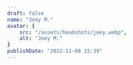 ```yaml
---
draft: false
name: "Joey M."
avatar: {
    src: "/assets/headshots/joey.webp",
    alt: "Joey M."
}
publishDate: "2022-11-08 15:39"
---
```

